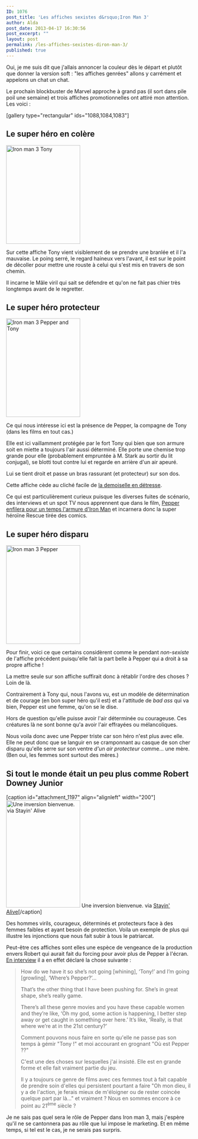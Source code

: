```yaml
---
ID: 1076
post_title: 'Les affiches sexistes d&rsquo;Iron Man 3'
author: Alda
post_date: 2013-04-17 16:30:56
post_excerpt: ""
layout: post
permalink: /les-affiches-sexistes-diron-man-3/
published: true
---
```

Oui, je me suis dit que j'allais annoncer la couleur dès le départ et plutôt que donner la version soft : "les affiches genrées" allons y carrément et appelons un chat un chat.

Le prochain blockbuster de Marvel approche à grand pas (il sort dans pile poil une semaine) et trois affiches promotionnelles ont attiré mon attention. Les voici :

[gallery type="rectangular" ids="1088,1084,1083"]

<h2>Le super héro en colère</h2>

<a href="https://aldarone.fr/wp-content/uploads/2013/04/Iron-Man-3-TonyAlone.jpg"><img src="https://aldarone.fr/assets/Iron-Man-3-TonyAlone-200x266.jpg" alt="Iron man 3 Tony" width="200" height="266" class="alignleft size-thumbnail wp-image-1088" /></a>

Sur cette affiche Tony vient visiblement de se prendre une branlée et il l'a mauvaise. Le poing serré, le regard haineux vers l'avant, il est sur le point de décoller pour mettre une rouste à celui qui s'est mis en travers de son chemin.

Il incarne le Mâle viril qui sait se défendre et qu'on ne fait pas chier très longtemps avant de le regretter.

<h2>Le super héro protecteur</h2>

<a href="https://aldarone.fr/wp-content/uploads/2013/04/Iron-Man-3-PepperTony.jpg"><img src="https://aldarone.fr/assets/Iron-Man-3-PepperTony-200x266.jpg" alt="Iron man 3 Pepper and Tony" width="200" height="266" class="alignleft size-thumbnail wp-image-1084" /></a>

Ce qui nous intéresse ici est la présence de Pepper, la compagne de Tony (dans les films en tout cas.)

Elle est ici vaillamment protégée par le fort Tony qui bien que son armure soit en miette a toujours l'air aussi déterminé. Elle porte une chemise trop grande pour elle (probablement empruntée à M. Stark au sortir du lit conjugal), se blotti tout contre lui et regarde en arrière d'un air apeuré.

Lui se tient droit et passe un bras rassurant (et protecteur) sur son dos.

Cette affiche cède au cliché facile de <a href="https://www.youtube.com/watch?v=X6p5AZp7r_Q">la demoiselle en détresse</a>.

Ce qui est particulièrement curieux puisque les diverses fuites de scénario, des interviews et un spot TV nous apprennent que dans le film, <a href="http://www.themarysue.com/pepper-armor-iron-man/">Pepper enfilera pour un temps l'armure d'Iron Man</a> et incarnera donc la super héroïne Rescue tirée des comics.

<h2>Le super héro disparu</h2>

<a href="https://aldarone.fr/wp-content/uploads/2013/04/Iron-Man-3-PepperAlone.jpg"><img src="https://aldarone.fr/assets/Iron-Man-3-PepperAlone-200x266.jpg" alt="Iron man 3 Pepper" width="200" height="266" class="alignleft size-thumbnail wp-image-1083" /></a>

Pour finir, voici ce que certains considèrent comme le pendant <em>non-sexiste</em> de l'affiche précédent puisqu'elle fait la part belle à Pepper qui a droit à sa propre affiche !

La mettre seule sur son affiche suffirait donc à rétablir l'ordre des choses ? Loin de là.

Contrairement à Tony qui, nous l'avons vu, est un modèle de détermination et de courage (en bon super héro qu'il est) et a l'attitude de <em>bad ass</em> qui va bien, Pepper est une femme, qu'on se le dise.

Hors de question qu'elle puisse avoir l'air déterminée ou courageuse. Ces créatures là ne sont bonne qu'a avoir l'air effrayées ou mélancoliques.

Nous voila donc avec une Pepper triste car son héro n'est plus avec elle. Elle ne peut donc que se languir en se cramponnant au casque de son cher disparu qu'elle serre sur son ventre <em>d'un air protecteur</em> comme… une mère. (Ben oui, les femmes sont surtout des mères.)

<h2>Si tout le monde était un peu plus comme Robert Downey Junior</h2>

[caption id="attachment_1197" align="alignleft" width="200"]<a href="https://aldarone.fr/wp-content/uploads/2013/04/IronMan3-Genderflip.jpg"><img src="https://aldarone.fr/assets/IronMan3-Genderflip-200x289.jpg" alt="Une inversion bienvenue. via Stayin&#039; Alive" width="200" height="289" class="size-thumbnail wp-image-1197" /></a> Une inversion bienvenue. via <a href="http://reducto1.tumblr.com/post/46355551920/redraw-the-new-im3-movie-poster-dddd">Stayin' Alive</a>[/caption]

Des hommes virils, courageux, déterminés et protecteurs face à des femmes faibles et ayant besoin de protection. Voila un exemple de plus qui illustre les injonctions que nous fait subir à tous le patriarcat.

Peut-être ces affiches sont elles une espèce de vengeance de la production envers Robert qui aurait fait du forcing pour avoir plus de Pepper à l'écran. <a href="http://www.themarysue.com/rdj-women-in-action/">En interview</a> il a en effet déclaré la chose suivante :

<blockquote>
  How do we have it so she’s not going [whining], ‘Tony!’ and I’m going [growling], ‘Where’s Pepper?’…
  
  That’s the other thing that I have been pushing for. She’s in great shape, she’s really game.
  
  There’s all these genre movies and you have these capable women and they’re like, ‘Oh my god, some action is happening, I better step away or get caught in something over here.’ It’s like, ‘Really, is that where we’re at in the 21st century?’
  
  Comment pouvons nous faire en sorte qu'elle ne passe pas son temps à gémir "Tony !" et moi accourant en grognant "Où est Pepper ??"
  
  C'est une des choses sur lesquelles j'ai insisté. Elle est en grande forme et elle fait vraiment partie du jeu.
  
  Il y a toujours ce genre de films avec ces femmes tout à fait capable de prendre soin d'elles qui persistent pourtant a faire "Oh mon dieu, il y a de l'action, je ferais mieux de m'éloigner ou de rester coincée quelque part par là…" et vraiment ? Nous en sommes encore à ce point au 21<sup>ème</sup> siècle ?
</blockquote>

Je ne sais pas quel sera le rôle de Pepper dans Iron man 3, mais j'espère qu'il ne se cantonnera pas au rôle que lui impose le marketing. Et en même temps, si tel est le cas, je ne serais pas surpris.